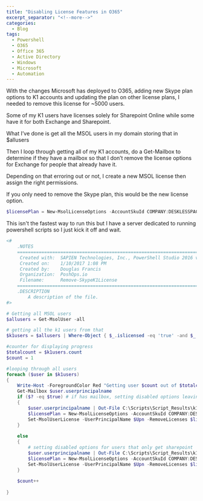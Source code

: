 ```yaml
---
title: "Disabling License Features in O365"
excerpt_separator: "<!--more-->"
categories:
  - Blog
tags:
  - Powershell
  - O365
  - Office 365
  - Active Directory
  - Windows
  - Microsoft
  - Automation
---
```


With the changes Microsoft has deployed to O365, adding new Skype plan options to K1 accounts and updating the plan on other license plans, I needed to remove this license for ~5000 users.

Some of my K1 users have licenses solely for Sharepoint Online while some have it for both Exchange and Sharepoint.

What I’ve done is get all the MSOL users in my domain storing that in  $allusers

Then I loop through getting all of my K1 accounts, do a Get-Mailbox to determine if they have a mailbox so that I don’t remove the license options for Exchange for people that already have it.

Depending on that erroring out or not, I create a new MSOL license then assign the right permissions.

If you only need to remove the Skype plan, this would be the new license option.

```powershell
$licensePlan = New-MsolLicenseOptions -AccountSkuId COMPANY:DESKLESSPACK -DisabledPlans "MCOIMP"
```

This isn't the fastest way to run this but I have a server dedicated to running powershell scripts so I just kick it off and wait.

```powershell
<#	
	.NOTES
	===========================================================================
	 Created with: 	SAPIEN Technologies, Inc., PowerShell Studio 2016 v5.3.130
	 Created on:   	1/10/2017 1:08 PM
	 Created by:   	Douglas Francis
	 Organization: 	PoshOps.io
	 Filename:     	Remove-SkypeK1License
	===========================================================================
	.DESCRIPTION
		A description of the file.
#>

# Getting all MSOL users
$allusers = Get-MsolUser -all

# getting all the k1 users from that
$k1users = $allusers | Where-Object { $_.islicensed -eq 'true' -and $_.licenses.accountskuid -contains 'COMPANY:desklesspack' }

#counter for displaying progress
$totalcount = $k1users.count
$count = 1

#looping through all users
foreach ($user in $k1users)
{
	Write-Host -ForegroundColor Red "Getting user $count out of $totalcount"
	Get-Mailbox $user.userprincipalname 
	if ($? -eq $true) # if has mailbox, setting disabled options leaving exchange
	{
		$user.userprincipalname | Out-File C:\Scripts\Script_Results\k1mail.txt -Append
		$licensePlan = New-MsolLicenseOptions -AccountSkuId COMPANY:DESKLESSPACK -DisabledPlans "SWAY", "INTUNE_O365", "YAMMER_ENTERPRISE", "MCOIMP"
		Set-MsolUserLicense -UserPrincipalName $Upn -RemoveLicenses $lic.licenses.accountskuid -AddLicenses 'COMPANY:DESKLESSPACK' -LicenseOptions $licensePlan
	}
	
	else
	{
		# setting disabled options for users that only get sharepoint
		$user.userprincipalname | Out-File C:\Scripts\Script_Results\k1nomail.txt -Append
		$licensePlan = New-MsolLicenseOptions -AccountSkuId COMPANY:DESKLESSPACK -DisabledPlans "SWAY", "INTUNE_O365", "YAMMER_ENTERPRISE", "EXCHANGE_S_DESKLESS", "MCOIMP"
		Set-MsolUserLicense -UserPrincipalName $Upn -RemoveLicenses $lic.licenses.accountskuid -AddLicenses 'COMPANY:DESKLESSPACK' -LicenseOptions $licensePlan
	}
	
	$count++
	
}
```
